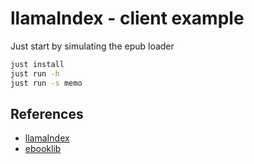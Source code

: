 # llamaIndex - client example

Just start by simulating the epub loader

```bash
just install
just run -h
just run -s memo
```

## References

- [llamaIndex](https://www.llamaindex.ai/)
- [ebooklib](https://github.com/aerkalov/ebooklib)
